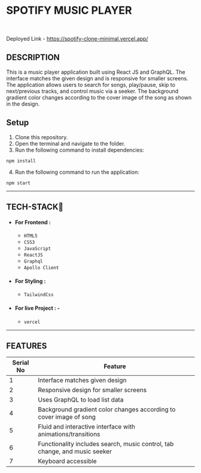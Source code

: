
<h1>SPOTIFY MUSIC PLAYER</h1>
<br/>

Deployed Link - https://spotify-clone-minimal.vercel.app/
## DESCRIPTION

This is a music player application built using React JS and GraphQL. 
The interface matches the given design and is responsive for smaller screens. 
The application allows users to search for songs, play/pause, skip to next/previous tracks, and control music via a seeker.
The background gradient color changes according to the cover image of the song as shown in the design.

## Setup

1. Clone this repository.
2. Open the terminal and navigate to the folder.
3. Run the following command to install dependencies:

  ```
  npm install
  ```

4. Run the following command to run the application:

  ```
  npm start
  ```
  
---

## TECH-STACK💫

- #### For Frontend :

  - `HTML5`
  - `CSS3`
  - `JavaScript`
  - `ReactJS`
  - `Graphql`
  - `Apollo Client`

- #### For Styling :

  - `TailwindCss`
  
- #### For live Project : -
  - `vercel`

---
## FEATURES

| Serial No | Feature                                                                           |
| --------- | --------------------------------------------------------------------------------- |
| 1         | Interface matches given design                                                    |
| 2         | Responsive design for smaller screens                                             |
| 3         | Uses GraphQL to load list data                                                    |
| 4         | Background gradient color changes according to cover image of song                |
| 5         | Fluid and interactive interface with animations/transitions                       |
| 6         | Functionality includes search, music control, tab change, and music seeker        |
| 7         | Keyboard accessible
